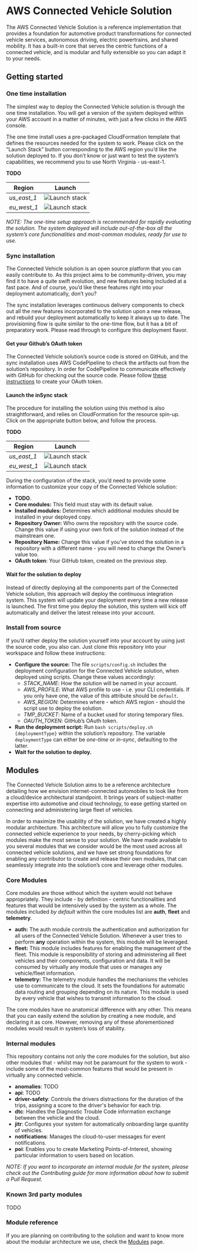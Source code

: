 # AWS Connected Vehicle Solution
The AWS Connected Vehicle Solution is a reference implementation that provides a foundation for automotive product transformations for connected vehicle services, autonomous driving, electric powertrains, and shared mobility. It has a built-in core that serves the centric functions of a connected vehicle, and is modular and fully extensible so you can adapt it to your needs.

## Getting started
### One time installation
The simplest way to deploy the Connected Vehicle solution is through the one time installation. You will get a version of the system deployed within your AWS account in a matter of minutes, with just a few clicks in the AWS console.

The one time install uses a pre-packaged CloudFormation template that defines the resources needed for the system to work. Please click on the “Launch Stack” button corresponding to the AWS region you’d like the solution deployed to. If you don’t know or just want to test the system’s capabilities, we recommend you to use North Virginia - us-east-1.

**TODO**

Region | Launch
 ------ | ------
 _us_east_1_ | ![Launch stack](https://s3.amazonaws.com/cloudformation-examples/cloudformation-launch-stack.png)
 _eu_west_1_ | ![Launch stack](https://s3.amazonaws.com/cloudformation-examples/cloudformation-launch-stack.png)

_NOTE: The one-time setup approach is recommended for rapidly evaluating the solution. The system deployed will include out-of-the-box all the system’s core functionalities and most-common modules, ready for use to use._

### Sync installation
The Connected Vehicle solution is an open source platform that you can easily contribute to. As this project aims to be community-driven, you may find it to have a quite swift evolution, and new features being included at a fast pace. And of course, you’d like these features right into your deployment automatically, don’t you?

The sync installation leverages continuous delivery components to check out all the new features incorporated to the solution upon a new release, and rebuild your deployment automatically to keep it always up to date. The provisioning flow is quite similar to the one-time flow, but it has a bit of preparatory work. Please read through to configure this deployment flavor.

#### Get your Github’s OAuth token
The Connected Vehicle solution’s source code is stored on GitHub, and the sync installation uses AWS CodePipeline to check the artifacts out from the solution’s repository. In order for CodePipeline to communicate effectively with GitHub for checking out the source code. Please follow [these instructions](TODO-link) to create your OAuth token.

#### Launch the inSync stack
The procedure for installing the solution using this method is also straightforward, and relies on CloudFormation for the resource spin-up. Click on the appropriate button below, and follow the process.

**TODO**

Region | Launch
 ------ | ------
_us_east_1_ | ![Launch stack](https://s3.amazonaws.com/cloudformation-examples/cloudformation-launch-stack.png)
_eu_west_1_ | ![Launch stack](https://s3.amazonaws.com/cloudformation-examples/cloudformation-launch-stack.png)

During the configuration of the stack, you’d need to provide some information to customize your copy of the Connected Vehicle solution:
* **TODO**.
* **Core modules:** This field must stay with its default value.
* **Installed modules:** Determines which additional modules should be installed in your deployed copy.
* **Repository Owner:** Who owns the repository with the source code. Change this value if using your own fork of the solution instead of the mainstream one.
* **Repository Name:** Change this value if you’ve stored the solution in a repository with a different name - you will need to change the Owner’s value too.
* **OAuth token**: Your GitHub token, created on the previous step.

#### Wait for the solution to deploy
Instead of directly deploying all the components part of the Connected Vehicle solution, this approach will deploy the continuous integration system. This system will update your deployment every time a new release is launched. The first time you deploy the solution, this system will kick off automatically and deliver the latest release into your account.

### Install from source
If you’d rather deploy the solution yourself into your account by using just the source code, you also can. Just clone this repository into your workspace and follow these instructions:

* **Configure the source:** The file `scripts/config.sh` includes the deployment configuration for the Connected Vehicle solution, when deployed using scripts. Change these values accordingly:
	* _STACK_NAME_: How the solution will be named in your account.
	* _AWS_PROFILE_: What AWS profile to use - i.e. your CLI credentials. If you only have one, the value of this attribute should be `default`.
	* _AWS_REGION_: Determines where - which AWS region - should the script use to deploy the solution.
	* _TMP_BUCKET_: Name of a bucket used for storing temporary files.
	* _OAUTH_TOKEN_: GitHub’s OAuth token.
* **Run the deployment script:** Run `bash scripts/deploy.sh {deploymentType}`  within the solution’s repository. The variable `deploymentType` can either be _one-time_ or _in-sync_, defaulting to the latter.
* **Wait for the solution to deploy.**

## Modules
The Connected Vehicle Solution aims to be a reference architecture detailing how we envision internet-connected automobiles to look like from a cloud/device architectural standpoint. It brings years of subject-matter expertise into  automotive and cloud technology, to ease getting started on connecting and administering large fleet of vehicles.

In order to maximize the usability of the solution, we have created a highly modular architecture. This architecture will allow you to fully customize the connected vehicle experience to your needs, by cherry-picking which modules make the most sense to your solution. We have made available to you several modules that we consider would be the most used across all connected vehicle solutions, and we have set strong foundations for enabling any contributor to create and release their own modules, that can seamlessly integrate into the solution’s core and leverage other modules.

### Core Modules
Core modules are those without which the system would not behave appropriately. They include - by definition - centric functionalities and features that would be intensively used by the system as a whole. The modules included _by default_ within the core modules list are **auth**, **fleet** and **telemetry**.
* **auth:** The auth module controls the authentication and authorization for all users of the Connected Vehicle Solution. Whenever a user tries to perform **any** operation within the system, this module will be leveraged.
* **fleet:** This module includes features for enabling the management of the fleet. This module is responsibility of storing and administering all fleet vehicles and their components, configuration and data. It will be consumed by virtually any module that uses or manages any vehicle/fleet information.
* **telemetry:** The telemetry module handles the mechanisms the vehicles use to communicate to the cloud. It sets the foundations for automatic data routing and grouping depending on its nature. This module is used by every vehicle that wishes to transmit information to the cloud.

The core modules have no anatomical difference with any other. This means that you can easily extend the solution by creating a new module, and declaring it as core. However, removing any of these aforementioned modules would result in system’s loss of stability.

### Internal modules
This repository contains not only the core modules for the solution, but also other modules that - whilst may not be paramount for the system to work - include some of the most-common features that would be present in virtually any connected vehicle.

* **anomalies**: TODO
* **api**: TODO
* **driver-safety**: Controls the drivers distractions for the duration of the trips, assigning a score to the driver's behavior for each trip.
* **dtc**: Handles the Diagnostic Trouble Code information exchange between the vehicle and the cloud.
* **jitr**: Configures your system for automatically onboarding large quantity of vehicles.
* **notifications**: Manages the cloud-to-user messages for event notifications.
* **poi**: Enables you to create Marketing Points-of-Interest, showing particular information to users based on location.

_NOTE: If you want to incorporate an internal module for the system, please check out the Contributing guide for more information about how to submit a Pull Request._

### Known 3rd party modules
TODO

### Module reference

If you are planning on contributing to the solution and want to know more about the modular architecture we use, check the [Modules](/MODULES.md) page.

